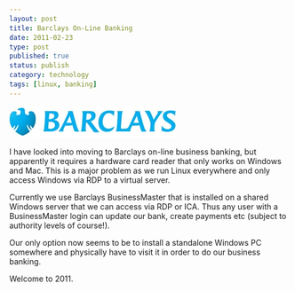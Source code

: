 ```yaml
--- 
layout: post 
title: Barclays On-Line Banking
date: 2011-02-23
type: post 
published: true 
status: publish
category: technology
tags: [linux, banking]
---
```


<img src="/assets/barclays.jpg" class="image-right" alt="Barclays logo">

I have looked into moving to Barclays on-line business banking, but
apparently it requires a hardware card reader that only works on Windows
and Mac. This is a major problem as we run Linux everywhere and only
access Windows via RDP to a virtual server.

<!--more-->

Currently we use Barclays BusinessMaster that is installed on a shared
Windows server that we can access via RDP or ICA. Thus any user with a
BusinessMaster login can update our bank, create payments etc (subject
to authority levels of course!).

Our only option now seems to be to install a standalone Windows PC
somewhere and physically have to visit it in order to do our business
banking.

Welcome to 2011.

